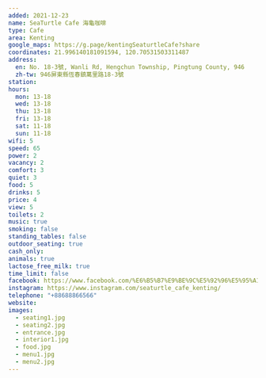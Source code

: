```yaml
---
added: 2021-12-23
name: SeaTurtle Cafe 海龜咖啡
type: Cafe
area: Kenting
google_maps: https://g.page/kentingSeaturtleCafe?share
coordinates: 21.996140181091594, 120.70531503311487
address:
  en: No. 18-3號, Wanli Rd, Hengchun Township, Pingtung County, 946
  zh-tw: 946屏東縣恆春鎮萬里路18-3號
station: 
hours:
  mon: 13-18
  wed: 13-18
  thu: 13-18
  fri: 13-18
  sat: 11-18
  sun: 11-18
wifi: 5
speed: 65
power: 2
vacancy: 2
comfort: 3
quiet: 3
food: 5
drinks: 5
price: 4
view: 5
toilets: 2
music: true
smoking: false
standing_tables: false
outdoor_seating: true
cash_only: 
animals: true
lactose_free_milk: true
time_limit: false
facebook: https://www.facebook.com/%E6%B5%B7%E9%BE%9C%E5%92%96%E5%95%A1-SeaTurtle-Cafe-307093386852440/
instagram: https://www.instagram.com/seaturtle_cafe_kenting/
telephone: "+88688866566"
website: 
images:
  - seating1.jpg
  - seating2.jpg
  - entrance.jpg
  - interior1.jpg
  - food.jpg
  - menu1.jpg
  - menu2.jpg
---
```

